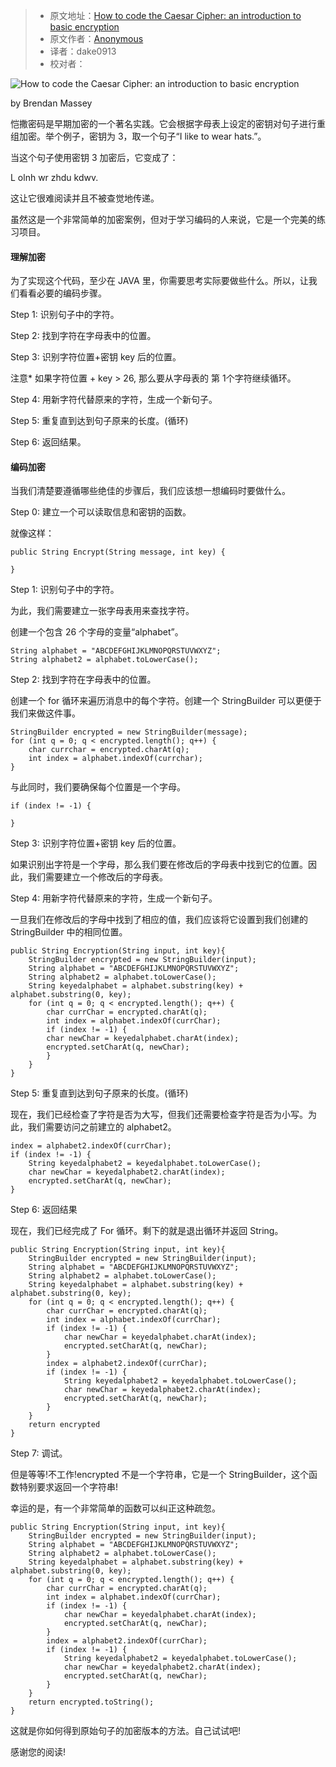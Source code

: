 > -  原文地址：[How to code the Caesar Cipher: an introduction to basic encryption](https://www.freecodecamp.org/news/how-to-code-the-caesar-cipher-an-introduction-to-basic-encryption-3bf77b4e19f7/)
> -  原文作者：[Anonymous](https://www.freecodecamp.orgAnonymous)
> -  译者：dake0913
> -  校对者：

![How to code the Caesar Cipher: an introduction to basic encryption](https://cdn-media-1.freecodecamp.org/images/0*tuogeHoQ53SQACY-.png)

by Brendan Massey

恺撒密码是早期加密的一个著名实践。它会根据字母表上设定的密钥对句子进行重组加密。举个例子，密钥为 3，取一个句子“I like to wear hats.”。

当这个句子使用密钥 3 加密后，它变成了：

L olnh wr zhdu kdwv.

这让它很难阅读并且不被查觉地传递。

虽然这是一个非常简单的加密案例，但对于学习编码的人来说，它是一个完美的练习项目。
#### 理解加密

为了实现这个代码，至少在 JAVA 里，你需要思考实际要做些什么。所以，让我们看看必要的编码步骤。

Step 1: 识别句子中的字符。

Step 2: 找到字符在字母表中的位置。

Step 3: 识别字符位置+密钥 key 后的位置。

注意\* 如果字符位置 + key > 26, 那么要从字母表的 第   1个字符继续循环。

Step 4: 用新字符代替原来的字符，生成一个新句子。

Step 5: 重复直到达到句子原来的长度。(循环)

Step 6: 返回结果。

#### 编码加密

当我们清楚要遵循哪些绝佳的步骤后，我们应该想一想编码时要做什么。

Step 0: 建立一个可以读取信息和密钥的函数。

就像这样：

```
public String Encrypt(String message, int key) {

}
```

Step 1: 识别句子中的字符。

为此，我们需要建立一张字母表用来查找字符。

创建一个包含 26 个字母的变量“alphabet”。

```
String alphabet = "ABCDEFGHIJKLMNOPQRSTUVWXYZ";
String alphabet2 = alphabet.toLowerCase();
```

Step 2: 找到字符在字母表中的位置。

创建一个 for 循环来遍历消息中的每个字符。创建一个 StringBuilder 可以更便于我们来做这件事。

```
StringBuilder encrypted = new StringBuilder(message);
for (int q = 0; q < encrypted.length(); q++) {
    char currchar = encrypted.charAt(q);
    int index = alphabet.indexOf(currchar);
}
```

与此同时，我们要确保每个位置是一个字母。

```
if (index != -1) {

}    
```

Step 3: 识别字符位置+密钥 key 后的位置。

如果识别出字符是一个字母，那么我们要在修改后的字母表中找到它的位置。因此，我们需要建立一个修改后的字母表。

Step 4: 用新字符代替原来的字符，生成一个新句子。

一旦我们在修改后的字母中找到了相应的值，我们应该将它设置到我们创建的 StringBuilder 中的相同位置。

```
public String Encryption(String input, int key){
    StringBuilder encrypted = new StringBuilder(input);
    String alphabet = "ABCDEFGHIJKLMNOPQRSTUVWXYZ";        
    String alphabet2 = alphabet.toLowerCase();
    String keyedalphabet = alphabet.substring(key) + alphabet.substring(0, key);
    for (int q = 0; q < encrypted.length(); q++) {
        char currChar = encrypted.charAt(q);
        int index = alphabet.indexOf(currChar);
        if (index != -1) {
        char newChar = keyedalphabet.charAt(index);
        encrypted.setCharAt(q, newChar);
        }
    }
}
```

Step 5: 重复直到达到句子原来的长度。(循环)

现在，我们已经检查了字符是否为大写，但我们还需要检查字符是否为小写。为此，我们需要访问之前建立的 alphabet2。

```
index = alphabet2.indexOf(currChar);
if (index != -1) {
    String keyedalphabet2 = keyedalphabet.toLowerCase();
    char newChar = keyedalphabet2.charAt(index);
    encrypted.setCharAt(q, newChar);
}

```

Step 6: 返回结果

现在，我们已经完成了 For 循环。剩下的就是退出循环并返回 String。

```
public String Encryption(String input, int key){
    StringBuilder encrypted = new StringBuilder(input);
    String alphabet = "ABCDEFGHIJKLMNOPQRSTUVWXYZ";
    String alphabet2 = alphabet.toLowerCase();
    String keyedalphabet = alphabet.substring(key) + alphabet.substring(0, key);
    for (int q = 0; q < encrypted.length(); q++) {
        char currChar = encrypted.charAt(q);
        int index = alphabet.indexOf(currChar);
        if (index != -1) {
            char newChar = keyedalphabet.charAt(index);
            encrypted.setCharAt(q, newChar);
        }
        index = alphabet2.indexOf(currChar);
        if (index != -1) {
            String keyedalphabet2 = keyedalphabet.toLowerCase();
            char newChar = keyedalphabet2.charAt(index);
            encrypted.setCharAt(q, newChar);
        }
    }
    return encrypted
}
```

Step 7: 调试。

但是等等!不工作!encrypted 不是一个字符串，它是一个 StringBuilder，这个函数特别要求返回一个字符串!

幸运的是，有一个非常简单的函数可以纠正这种疏忽。

```
public String Encryption(String input, int key){
    StringBuilder encrypted = new StringBuilder(input);
    String alphabet = "ABCDEFGHIJKLMNOPQRSTUVWXYZ";
    String alphabet2 = alphabet.toLowerCase();
    String keyedalphabet = alphabet.substring(key) + alphabet.substring(0, key);
    for (int q = 0; q < encrypted.length(); q++) {
        char currChar = encrypted.charAt(q);
        int index = alphabet.indexOf(currChar);
        if (index != -1) {
            char newChar = keyedalphabet.charAt(index);
            encrypted.setCharAt(q, newChar);
        }
        index = alphabet2.indexOf(currChar);
        if (index != -1) {
            String keyedalphabet2 = keyedalphabet.toLowerCase();
            char newChar = keyedalphabet2.charAt(index);
            encrypted.setCharAt(q, newChar);
        }
    }
    return encrypted.toString();
}
```

这就是你如何得到原始句子的加密版本的方法。自己试试吧!


感谢您的阅读!
